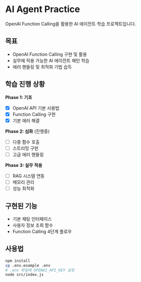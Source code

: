 # AI Agent Practice

OpenAI Function Calling을 활용한 AI 에이전트 학습 프로젝트입니다.

## 목표

- OpenAI Function Calling 구현 및 활용
- 실무에 적용 가능한 AI 에이전트 패턴 학습
- 에러 핸들링 및 최적화 기법 습득

## 학습 진행 상황

**Phase 1: 기초**
- [x] OpenAI API 기본 사용법
- [x] Function Calling 구현
- [x] 기본 에러 해결

**Phase 2: 심화** (진행중)
- [ ] 다중 함수 호출
- [ ] 스트리밍 구현
- [ ] 고급 에러 핸들링

**Phase 3: 실무 적용**
- [ ] RAG 시스템 연동
- [ ] 메모리 관리
- [ ] 성능 최적화

## 구현된 기능

- 기본 채팅 인터페이스
- 사용자 정보 조회 함수
- Function Calling 4단계 플로우

## 사용법

```bash
npm install
cp .env.example .env
# .env 파일에 OPENAI_API_KEY 설정
node src/index.js
